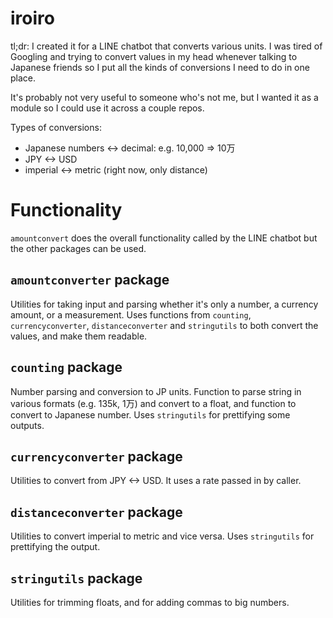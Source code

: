 # iroiro
tl;dr: I created it for a LINE chatbot that converts various units. I was tired of Googling and trying to convert values in my head whenever talking to Japanese friends so I put all the kinds of conversions I need to do in one place.

It's probably not very useful to someone who's not me, but I wanted it as a module so I could use it across a couple repos.

Types of conversions:
- Japanese numbers <-> decimal: e.g. 10,000 => 10万
- JPY <-> USD
- imperial <-> metric (right now, only distance)

# Functionality

`amountconvert` does the overall functionality called by the LINE chatbot but the other packages can be used.

## `amountconverter` package
Utilities for taking input and parsing whether it's only a number, a currency amount, or a measurement. Uses functions from `counting`, `currencyconverter`, `distanceconverter` and `stringutils` to both convert the values, and make them readable. 

## `counting` package
Number parsing and conversion to JP units. Function to parse string in various formats (e.g. 135k, 1万) and convert to a float, and function to convert to Japanese number. Uses `stringutils` for prettifying some outputs.

## `currencyconverter` package
Utilities to convert from JPY <-> USD. It uses a rate passed in by caller.

## `distanceconverter` package
Utilities to convert imperial to metric and vice versa. Uses `stringutils` for prettifying the output.

## `stringutils` package
Utilities for trimming floats, and for adding commas to big numbers.